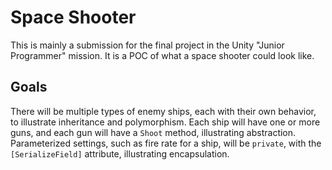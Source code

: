 # Space Shooter

This is mainly a submission for the final project in the Unity "Junior Programmer" mission.
It is a POC of what a space shooter could look like.

## Goals

There will be multiple types of enemy ships, each with their own behavior, to illustrate inheritance and polymorphism.
Each ship will have one or more guns, and each gun will have a `Shoot` method, illustrating abstraction.
Parameterized settings, such as fire rate for a ship, will be `private`, with the `[SerializeField]` attribute, illustrating encapsulation.

